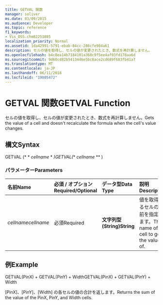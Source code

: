 ```yaml
---
title: GETVAL 関数
manager: soliver
ms.date: 03/09/2015
ms.audience: Developer
ms.topic: reference
f1_keywords:
- Vis_DSS.chm82251885
localization_priority: Normal
ms.assetid: 1da42991-5791-ebab-84cc-286cfe984a61
description: セルの値を取得し、セルの値が変更されたとき、数式を再計算しません。
ms.openlocfilehash: b4c8ea14b7184101a360c9f5ee4af03fd178aa6d
ms.sourcegitcommit: 9d60cd82b5413446e5bc8ace2cd689f683fb41a7
ms.translationtype: MT
ms.contentlocale: ja-JP
ms.lasthandoff: 06/11/2018
ms.locfileid: "19805472"
---
```

# <a name="getval-function"></a><span data-ttu-id="e4b3c-103">GETVAL 関数</span><span class="sxs-lookup"><span data-stu-id="e4b3c-103">GETVAL Function</span></span>

<span data-ttu-id="e4b3c-104">セルの値を取得し、セルの値が変更されたとき、数式を再計算しません。</span><span class="sxs-lookup"><span data-stu-id="e4b3c-104">Gets the value of a cell and doesn't recalculate the formula when the cell's value changes.</span></span>
  
## <a name="syntax"></a><span data-ttu-id="e4b3c-105">構文</span><span class="sxs-lookup"><span data-stu-id="e4b3c-105">Syntax</span></span>

<span data-ttu-id="e4b3c-106">GETVAL (* * *cellname* * *)</span><span class="sxs-lookup"><span data-stu-id="e4b3c-106">GETVAL(** *cellname* ** )</span></span> 
  
### <a name="parameters"></a><span data-ttu-id="e4b3c-107">パラメーター</span><span class="sxs-lookup"><span data-stu-id="e4b3c-107">Parameters</span></span>

|<span data-ttu-id="e4b3c-108">**名前**</span><span class="sxs-lookup"><span data-stu-id="e4b3c-108">**Name**</span></span>|<span data-ttu-id="e4b3c-109">**必須 / オプション**</span><span class="sxs-lookup"><span data-stu-id="e4b3c-109">**Required/Optional**</span></span>|<span data-ttu-id="e4b3c-110">**データ型**</span><span class="sxs-lookup"><span data-stu-id="e4b3c-110">**Data Type**</span></span>|<span data-ttu-id="e4b3c-111">**説明**</span><span class="sxs-lookup"><span data-stu-id="e4b3c-111">**Description**</span></span>|
|:-----|:-----|:-----|:-----|
| <span data-ttu-id="e4b3c-112">_cellname_</span><span class="sxs-lookup"><span data-stu-id="e4b3c-112">_cellname_</span></span> <br/> |<span data-ttu-id="e4b3c-113">必須</span><span class="sxs-lookup"><span data-stu-id="e4b3c-113">Required</span></span>  <br/> |<span data-ttu-id="e4b3c-114">**文字列型 (String)**</span><span class="sxs-lookup"><span data-stu-id="e4b3c-114">**String**</span></span> <br/> |<span data-ttu-id="e4b3c-115">値を取得するセルの名前を指定します。</span><span class="sxs-lookup"><span data-stu-id="e4b3c-115">The name of the cell to get the value of.</span></span>  <br/> |
   
## <a name="example"></a><span data-ttu-id="e4b3c-116">例</span><span class="sxs-lookup"><span data-stu-id="e4b3c-116">Example</span></span>

<span data-ttu-id="e4b3c-117">GETVAL(PinX) + GETVAL(PinY) + Width</span><span class="sxs-lookup"><span data-stu-id="e4b3c-117">GETVAL(PinX) + GETVAL(PinY) + Width</span></span> 
  
<span data-ttu-id="e4b3c-118">[PinX]、[PinY]、[Width] の各セルの値の合計を返します。</span><span class="sxs-lookup"><span data-stu-id="e4b3c-118">Returns the sum of the value of the PinX, PinY, and Width cells.</span></span> 
  

